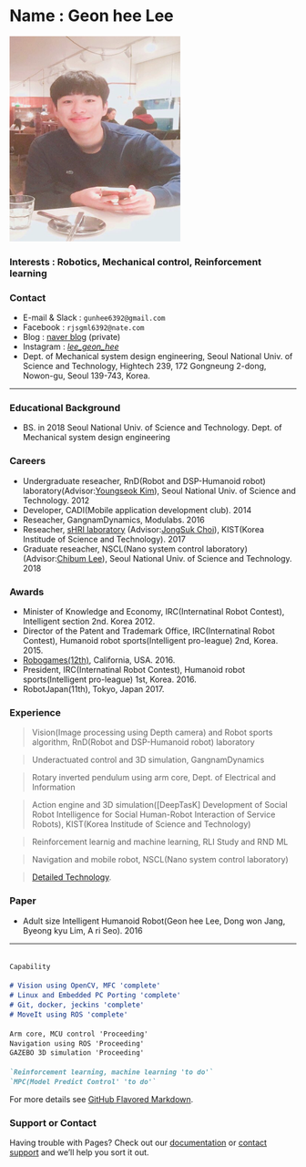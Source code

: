 
# Name : Geon hee Lee 


<img src="./images/profile2.png" width="300" height="360"  class="center">



### Interests : Robotics, Mechanical control, Reinforcement learning




### Contact
- E-mail & Slack : `gunhee6392@gmail.com`
- Facebook : `rjsgml6392@nate.com`
- Blog : [naver blog](https://blog.naver.com/rjsgml6392) (private)
- Instagram : [_lee_geon_hee_](https://www.instagram.com/_lee_geon_hee_/)
- Dept. of Mechanical system design engineering, Seoul National Univ. of Science and Technology, Hightech 239, 172 Gongneung 2-dong, Nowon-gu, Seoul 139-743, Korea.




---


### Educational Background 
- BS. in 2018 Seoul National Univ. of Science and Technology.  Dept. of Mechanical system design engineering



### Careers
- Undergraduate reseacher, RnD(Robot and DSP-Humanoid robot) laboratory(Advisor:[Youngseok Kim](
http://www.adblcenter.kr/DaVinciHi.php)), Seoul National Univ. of Science and Technology. 2012
- Developer, CADI(Mobile application development club). 2014
- Reseacher, GangnamDynamics, Modulabs. 2016
- Reseacher, [sHRI laboratory](https://shri-lab-kist.github.io/) (Advisor:[JongSuk Choi](http://www.robot-intelligence.kr/index.php/JongSuk_Choi)), KIST(Korea Institude of Science and Technology). 2017
- Graduate reseacher, NSCL(Nano system control laboratory)(Advisor:[Chibum Lee](https://chibum.wordpress.com)), Seoul National Univ. of Science and Technology. 2018



### Awards
- Minister of Knowledge and Economy, IRC(Internatinal Robot Contest), Intelligent section 2nd. Korea 2012.
- Director of the Patent and Trademark Office, IRC(Internatinal Robot Contest), Humanoid robot sports(Intelligent pro-league) 2nd, Korea. 2015.
- [Robogames(12th)](http://robogames.net/2016.php), California, USA. 2016.
- President, IRC(Internatinal Robot Contest), Humanoid robot sports(Intelligent pro-league) 1st, Korea. 2016.
- RobotJapan(11th), Tokyo, Japan 2017.

 
 
 
 
### Experience
>  Vision(Image processing using Depth camera) and Robot sports algorithm, RnD(Robot and DSP-Humanoid robot) laboratory

>  Underactuated control and 3D simulation, GangnamDynamics

>  Rotary inverted pendulum using arm core, Dept. of Electrical and Information

>  Action engine and 3D simulation([DeepTasK] Development of Social Robot Intelligence for Social Human-Robot Interaction of Service Robots), KIST(Korea Institude of Science and Technology)

>  Reinforcement learnig and machine learning, RLI Study and RND ML

>  Navigation and mobile robot, NSCL(Nano system control laboratory) 
 
>  [Detailed Technology](./tech_page.html).




### Paper
- Adult size Intelligent Humanoid Robot(Geon hee Lee, Dong won Jang, Byeong kyu Lim, A ri Seo). 2016



---
 
```markdown

Capability

# Vision using OpenCV, MFC 'complete'
# Linux and Embedded PC Porting 'complete'
# Git, docker, jeckins 'complete'
# MoveIt using ROS 'complete'

Arm core, MCU control 'Proceeding' 
Navigation using ROS 'Proceeding'
GAZEBO 3D simulation 'Proceeding'

`Reinforcement learning, machine learning 'to do'`
`MPC(Model Predict Control' 'to do'`


```
For more details see [GitHub Flavored Markdown](https://guides.github.com/features/mastering-markdown/).





### Support or Contact

Having trouble with Pages? Check out our [documentation](https://help.github.com/categories/github-pages-basics/) or [contact support](https://github.com/contact) and we’ll help you sort it out.

